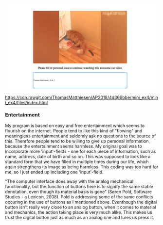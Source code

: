 
![ScreenShot](https://github.com/ThomasMatthiesen/AP2018/blob/master/mini_ex4/Screenshot.png)

https://cdn.rawgit.com/ThomasMatthiesen/AP2018/4d366bbe/mini_ex4/mini_ex4/files/index.html

<h3>Entertainment</h3>
My program is based on easy and free entertainment which seems to flourish on the internet. People tend to like this kind of "flowing" and meaningless entertainment and seldomly ask no questions to the source of this. Therefore people tend to be willing to give up personal information, because the entertainment seems harmless.
My original goal was to incorporate more 'input'-fields - one for each piece of information, such as name, address, date of birth and so on. This was supposed to look like a standard form that we have filled in multiple times during our life, which again strengthens its image as being harmless. This coding was too hard for me, so I just ended up including one 'input'-field.

"The computer interface does away with the analog mechanical functionality, but the function of buttons here is to signify the same stable denotation, even though its material basis is gone" (Søren Pold, Software Studies - a Lexicon, 2008). Pold is addressing some of the same conflicts occuring in the use of buttons as I mentioned above. Eventhough the digital button isn't really very close to an analog button, when it comes to material and mechanics, the action taking place is very much alike. This makes us trust the digital button just as much as an analog one and lures us press it.
